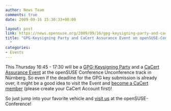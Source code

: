 ```yaml
---
author: News Team
comments: true
date: 2009-09-16 15:30:33+00:00

layout: post
link: https://news.opensuse.org/2009/09/16/gpg-keysigning-party-and-cacert-assurance-event-on-opensuse-conference/
title: "GPG-Keysigning Party and CaCert Assurance Event on openSUSE-Conference\
  "
categories:
- Events
---
```

This Thursday 16:45 - 17:30 will be a [GPG-Keysigning Party](http://en.opensuse.org/OpenSUSE_Conf_2009_KSP) and a [CaCert Assurance Event](https://www.cacert.org/) at the openSUSE Conference Unconference track in Nürnberg. So even if the deadline for the GPG key submission is already over, it might be a good idea to visit the Event and [become a CaCert member](https://www.cacert.org/index.php?id=1&lang=en_AU) (please create your CaCert Account first)!

So just jump into your favorite vehicle and [visit us](http://conference.opensuse.org/getting-there/) at the openSUSE-Conference!		
